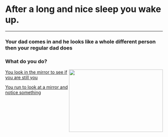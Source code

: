 # After a long and nice sleep you wake up.
---

### Your dad comes in and he looks like a whole different person then your regular dad does

### What do you do?                                                          

           
  <img src="https://github.com/fatjond0413/CYOA/assets/146867501/fd3ae7c8-2a47-42a9-8d9b-1ba9e293ccc2" width="300" img align="right" width="100" height="200">


[You look in the mirror to see if you are still you](you.md)       

[You run to look at a mirror and notice something](alien.md)              
                                                                             
